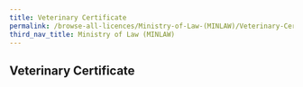 ```yaml
---
title: Veterinary Certificate
permalink: /browse-all-licences/Ministry-of-Law-(MINLAW)/Veterinary-Certificate
third_nav_title: Ministry of Law (MINLAW)
---
```

## Veterinary Certificate
